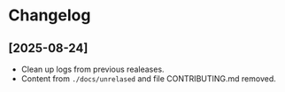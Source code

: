 # Changelog

## [2025-08-24]

- Clean up logs from previous realeases.
- Content from `./docs/unrelased` and file CONTRIBUTING.md removed.
